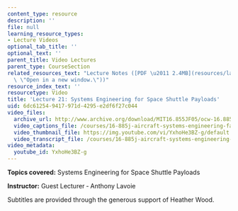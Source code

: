 ```yaml
---
content_type: resource
description: ''
file: null
learning_resource_types:
- Lecture Videos
optional_tab_title: ''
optional_text: ''
parent_title: Video Lectures
parent_type: CourseSection
related_resources_text: "Lecture Notes ([PDF \u2011 2.4MB](resources/lav_chan_sys_eng\
  \ \"Open in a new window.\"))"
resource_index_text: ''
resourcetype: Video
title: 'Lecture 21: Systems Engineering for Space Shuttle Payloads'
uid: 6dc61254-9417-971d-4295-e2df6f27c044
video_files:
  archive_url: http://www.archive.org/download/MIT16.855JF05/ocw-16.885-29nov2005-220k.mp4
  video_captions_file: /courses/16-885j-aircraft-systems-engineering-fall-2005/41529672042b53908c04ff2e89381a46_YxhoHe3BZ-g.vtt
  video_thumbnail_file: https://img.youtube.com/vi/YxhoHe3BZ-g/default.jpg
  video_transcript_file: /courses/16-885j-aircraft-systems-engineering-fall-2005/094481e84eb658e8c1aee10045714222_YxhoHe3BZ-g.pdf
video_metadata:
  youtube_id: YxhoHe3BZ-g
---
```


**Topics covered:** Systems Engineering for Space Shuttle Payloads

**Instructor:** Guest Lecturer ‑ Anthony Lavoie

Subtitles are provided through the generous support of Heather Wood.